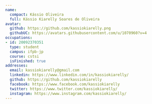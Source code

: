 ```yaml
---
name:
  compact: Kássio Oliveira
  full: Kássio Kiarelly Soares de Oliveira
avatar:
  github: https://github.com/kassiokiarelly.png
  githubUC: https://avatars.githubusercontent.com/u/1070960?v=4
occupations:
- id: 20092370351
  type: student
  campus: ifpb-jp
  course: cstsi
  isFinished: true
addresses:
  email: kassiokiarelly@gmail.com
  linkedin: https://www.linkedin.com/in/kassiokiarelly/
  github: https://github.com/kassiokiarelly
  facebook: https://www.facebook.com/kassiokiarelly
  twitter: https://www.twitter.com/kassiokiarelly/
  instagram: https://www.instagram.com/kassiokiarelly/
---
```

